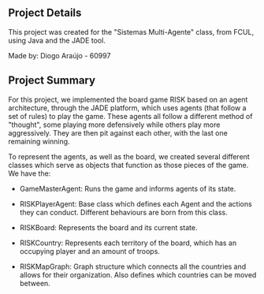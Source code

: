 ## Project Details
This project was created for the "Sistemas Multi-Agente" class, from FCUL, using Java and the JADE tool.

Made by: Diogo Araújo - 60997

## Project Summary
For this project, we implemented the board game RISK based on an agent architecture, through the JADE platform, which uses agents (that follow a set of rules) to play the game. These agents all follow a different method of "thought", some playing more defensively while others play more aggressively. They are then pit against each other, with the last one remaining winning.

To represent the agents, as well as the board, we created several different classes which serve as objects that function as those pieces of the game. We have the:

- GameMasterAgent: Runs the game and informs agents of its state.

- RISKPlayerAgent: Base class which defines each Agent and the actions they can conduct. Different behaviours are born from this class.

- RISKBoard: Represents the board and its current state.

- RISKCountry: Represents each territory of the board, which has an occupying player and an amount of troops.

- RISKMapGraph: Graph structure which connects all the countries and allows for their organization. Also defines which countries can be moved between.
